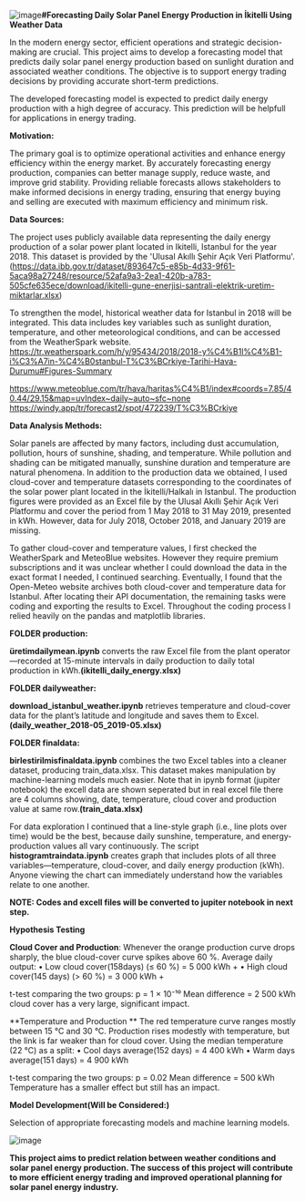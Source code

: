 ![image](https://github.com/user-attachments/assets/3a8c3f7a-d66d-4fd6-ae09-9f7347a2fe62)**#Forecasting Daily Solar Panel Energy Production in İkitelli Using Weather Data**


In the modern energy sector, efficient operations and strategic decision-making are crucial. This project aims to develop a forecasting model that predicts daily solar panel energy production based on sunlight duration and associated weather conditions. The objective is to support energy trading decisions by providing accurate short-term predictions.

The developed forecasting model is expected to predict daily energy production with a high degree of accuracy. This prediction will be helpfull for applications in energy trading.

**Motivation:**

The primary goal is to optimize operational activities and enhance energy efficiency within the energy market. By accurately forecasting energy production, companies can better manage supply, reduce waste, and improve grid stability. 
Providing reliable forecasts allows stakeholders to make informed decisions in energy trading, ensuring that energy buying and selling are executed with maximum efficiency and minimum risk.

**Data Sources:**

The project uses publicly available data representing the daily energy production of a solar power plant located in Ikitelli, Istanbul for the year 2018. This dataset is provided by the 'Ulusal Akıllı Şehir Açık Veri Platformu'.
(https://data.ibb.gov.tr/dataset/893647c5-e85b-4d33-9f61-5aca98a27248/resource/52afa9a3-2ea1-420b-a783-505cfe635ece/download/ikitelli-gune-enerjisi-santrali-elektrik-uretim-miktarlar.xlsx)

To strengthen the model, historical weather data for Istanbul in 2018 will be integrated. This data includes key variables such as sunlight duration, temperature, and other meteorological conditions, and can be accessed from the WeatherSpark website.
https://tr.weatherspark.com/h/y/95434/2018/2018-y%C4%B1l%C4%B1-i%C3%A7in-%C4%B0stanbul-T%C3%BCrkiye-Tarihi-Hava-Durumu#Figures-Summary

https://www.meteoblue.com/tr/hava/haritas%C4%B1/index#coords=7.85/40.44/29.15&map=uvIndex~daily~auto~sfc~none
https://windy.app/tr/forecast2/spot/472239/T%C3%BCrkiye

**Data Analysis Methods:**

Solar panels are affected by many factors, including dust accumulation, pollution, hours of sunshine, shading, and temperature. While pollution and shading can be mitigated manually, sunshine duration and temperature are natural phenomena. In addition to the production data we obtained, I used cloud-cover and temperature datasets corresponding to the coordinates of the solar power plant located in the İkitelli/Halkalı  in Istanbul. The production figures were provided as an Excel file by the Ulusal Akıllı Şehir Açık Veri Platformu and cover the period from 1 May 2018 to 31 May 2019, presented in kWh. However, data for July 2018, October 2018, and January 2019 are missing.

To gather cloud-cover and temperature values, I first checked the WeatherSpark and MeteoBlue websites. However they require premium subscriptions and it was unclear whether I could download the data in the exact format I needed, I continued searching. Eventually, I found that the Open-Meteo website archives both cloud-cover and temperature data for Istanbul. After locating their API documentation, the remaining tasks were coding and exporting the results to Excel. Throughout the coding process I relied heavily on the pandas and matplotlib libraries.

**FOLDER production:**


**üretimdailymean.ipynb** converts the raw Excel file from the plant operator—recorded at 15-minute intervals in daily production to daily total production in kWh.**(ikitelli_daily_energy.xlsx)**


**FOLDER dailyweather:**


**download_istanbul_weather.ipynb** retrieves temperature and cloud-cover data for the plant’s latitude and longitude and saves them to Excel.**(daily_weather_2018-05_2019-05.xlsx)**

**FOLDER finaldata:**


**birlestirilmisfinaldata.ipynb** combines the two Excel tables into a cleaner dataset, producing train_data.xlsx. This dataset makes manipulation by machine-learning models much easier. Note that in ipynb  format (jupiter notebook) the excell data are shown seperated but in real excel file there are 4 columns showing, date, temperature, cloud cover and production value at same row.**(train_data.xlsx)**

For data exploration I continued that a line-style graph (i.e., line plots over time) would be the best, because daily sunshine, temperature, and energy-production values all vary continuously. The script **histogramtraindata.ipynb** creates graph that includes plots of all three variables—temperature, cloud-cover, and daily energy production (kWh). Anyone viewing the chart can immediately understand how the variables relate to one another.

**NOTE: Codes and excell files will be converted to jupiter notebook in next step.**

**Hypothesis Testing**

**Cloud Cover and Production**: Whenever the orange production curve drops sharply, the blue cloud-cover curve spikes above 60 %. 
Average daily output:
• Low cloud cover(158days) (≤ 60 %) = 5 000 kWh +
• High cloud cover(145 days) (> 60 %) = 3 000 kWh +

 t-test comparing the two groups: p = 1 × 10⁻¹⁰
 Mean difference = 2 500 kWh
 cloud cover has a very large, significant impact.

**Temperature and Production **
The red temperature curve ranges mostly between 15 °C and 30 °C. Production rises modestly with temperature, but the link is far weaker than for cloud cover.
Using the median temperature (22 °C) as a split:
• Cool days average(152 days) = 4 400 kWh
• Warm days average(151 days) = 4 900 kWh

t-test comparing the two groups: p = 0.02
Mean difference = 500 kWh
Temperature has a smaller effect but still has an impact.

**Model Development(Will be Considered:)**

Selection of appropriate forecasting models and machine learning models.

![image](https://github.com/user-attachments/assets/59c9cc11-9174-4208-94d4-8a52f2229a65)

**This project aims to predict relation between weather conditions and solar panel energy production. The success of this project will contribute to more efficient energy trading and improved operational planning for solar panel energy industry.**



